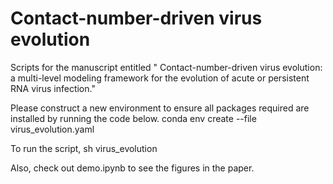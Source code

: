 # Contact-number-driven virus evolution

Scripts for the manuscript entitled "
Contact-number-driven virus evolution: a multi-level modeling framework for the evolution of acute or persistent RNA virus infection."


Please construct a new environment to ensure all packages required are installed by running the code below.
conda env create --file virus_evolution.yaml

To run the script,
sh virus_evolution

Also, check out demo.ipynb to see the figures in the paper.


